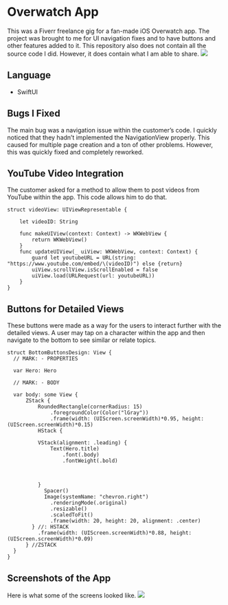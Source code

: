 # Overwatch App
This was a Fiverr freelance gig for a fan-made iOS Overwatch app. The project was brought to me for UI navigation fixes and to have buttons and other features added to it. This repository also does not contain all the source code I did. However, it does contain what I am able to share. 
![](https://ianspresney.com/assets/img/overwatchapp.png)
## Language
-	SwiftUI
## Bugs I Fixed
The main bug was a navigation issue within the customer’s code. I quickly noticed that they hadn’t implemented the NavigationView properly. This caused for multiple page creation and a ton of other problems. However, this was quickly fixed and completely reworked. 
## YouTube Video Integration
The customer asked for a method to allow them to post videos from YouTube within the app. This code allows him to do that.
```
struct videoView: UIViewRepresentable {
   
    let videoID: String
    
    func makeUIView(context: Context) -> WKWebView {
        return WKWebView()
    }
    func updateUIView(_ uiView: WKWebView, context: Context) {
        guard let youtubeURL = URL(string: "https://www.youtube.com/embed/\(videoID)") else {return}
        uiView.scrollView.isScrollEnabled = false
        uiView.load(URLRequest(url: youtubeURL))
    }
}
```
## Buttons for Detailed Views
These buttons were made as a way for the users to interact further with the detailed views. A user may tap on a character within the app and then navigate to the bottom to see similar or relate topics. 
```
struct BottomButtonsDesign: View {
  // MARK: - PROPERTIES
  
  var Hero: Hero

  // MARK: - BODY

  var body: some View {
      ZStack {
          RoundedRectangle(cornerRadius: 15)
              .foregroundColor(Color("lGray"))
              .frame(width: (UIScreen.screenWidth)*0.95, height: (UIScreen.screenWidth)*0.15)
          HStack {
          
          VStack(alignment: .leading) {
              Text(Hero.title)
                  .font(.body)
                  .fontWeight(.bold)
                  
                  
            
          }
            Spacer()
            Image(systemName: "chevron.right")
              .renderingMode(.original)
              .resizable()
              .scaledToFit()
              .frame(width: 20, height: 20, alignment: .center)
        } //: HSTACK
          .frame(width: (UIScreen.screenWidth)*0.88, height: (UIScreen.screenWidth)*0.09)
      } //ZSTACK
  }
}
```
## Screenshots of the App
Here is what some of the screens looked like.
![](https://ianspresney.com/assets/img/overwatchapp.png)
